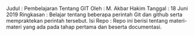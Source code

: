 Judul     : Pembelajaran Tentang GIT
Oleh      : M. Akbar Hakim
Tanggal   : 18 Juni 2019
Ringkasan : Belajar tentang beberapa perintah Git dan github serta mempraktekan perintah tersebut.
Isi Repo  : Repo ini berisi tentang materi-materi yang ada pada tahap pertama dan beserta documentasi.



